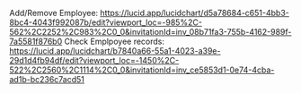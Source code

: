 Add/Remove Employee: https://lucid.app/lucidchart/d5a78684-c651-4bb3-8bc4-4043f992087b/edit?viewport_loc=-985%2C-562%2C2252%2C983%2C0_0&invitationId=inv_08b71fa3-755b-4162-989f-7a5581f876b0
Check Emplpoyee records: https://lucid.app/lucidchart/b7840a66-55a1-4023-a39e-29d1d4fb94df/edit?viewport_loc=-1450%2C-522%2C2560%2C1114%2C0_0&invitationId=inv_ce5853d1-0e74-4cba-ad1b-bc236c7acd51
